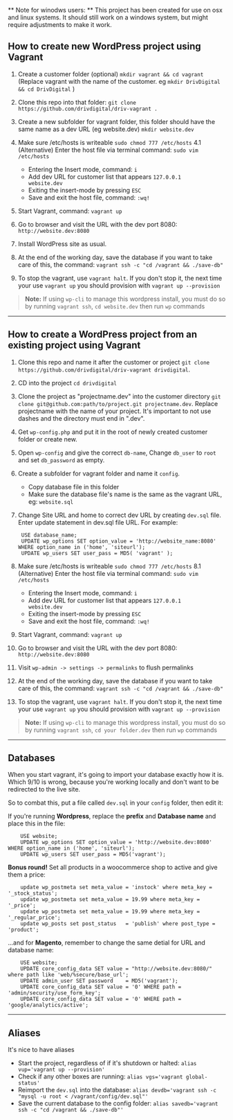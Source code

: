 ** Note for winodws users: ** This project has been created for use on osx and linux systems. It should still work on a windows system, but might require adjustments to make it work.

## How to create new WordPress project using Vagrant

1. Create a customer folder (optional) `mkdir vagrant && cd vagrant` (Replace vagrant with the name of the customer. eg `mkdir DrivDigital && cd DrivDigital` )

2. Clone this repo into that folder: `git clone https://github.com/drivdigital/driv-vagrant .`

3. Create a new subfolder for vagrant folder, this folder should have the same name as a dev URL (eg website.dev) `mkdir website.dev`

4. Make sure /etc/hosts is writeable `sudo chmod 777 /etc/hosts`
4.1 (Alternative)  Enter the host file via terminal command: `sudo vim /etc/hosts`
	- Entering the Insert mode, command: `i`
	- Add dev URL for customer list that appears `127.0.0.1      website.dev`
	- Exiting the insert-mode by pressing `ESC`
	- Save and exit the host file, command: `:wq!`

5. Start Vagrant, command: `vagrant up`

6. Go to browser and visit the URL with the dev port 8080: `http://website.dev:8080`

7. Install WordPress site as usual.

8. At the end of the working day, save the database if you want to take care of this, the command: `vagrant ssh -c "cd /vagrant && ./save-db"`

9. To stop the vagrant, use `vagrant halt`. If you don't stop it, the next time your use `vagrant up` you should provision with `vagrant up --provision`

> **Note:** If using `wp-cli` to manage this wordpress install, you must do so by running `vagrant ssh`, `cd website.dev` then run `wp` commands

---------------------------------------------------------------------------------


## How to create a WordPress project from an existing project using Vagrant

1. Clone this repo and name it after the customer or project `git clone https://github.com/drivdigital/driv-vagrant drivdigital`.
2. CD into the project `cd drivdigital`

3. Clone the project as "projectname.dev" into the customer directory `git clone git@github.com:path/to/project.git projectname.dev`. Replace projectname with the name of your project. It's important to not use dashes and the directory must end in ".dev".

4. Get `wp-config.php` and put it in the root of newly created customer folder or create new.

5. Open `wp-config` and give the correct `db-name`, Change `db_user` to `root` and set `db_password` as empty.

6. Create a subfolder for vagrant folder and name it `config`.
	- Copy database file in this folder
	- Make sure the database file's name is the same as the vagrant URL, eg: `website.sql`

7. Change Site URL and home to correct dev URL by creating `dev.sql` file. Enter update statement in dev.sql file URL. For example:

		USE database_name;
		UPDATE wp_options SET option_value = 'http://website_name:8080' WHERE option_name in ('home', 'siteurl');
		UPDATE wp_users SET user_pass = MD5( 'vagrant' );


8. Make sure /etc/hosts is writeable `sudo chmod 777 /etc/hosts`
8.1 (Alternative) Enter the host file via terminal command: `sudo vim /etc/hosts`
	- Entering the Insert mode, command: `i`
	- Add dev URL for customer list that appears `127.0.0.1      website.dev`
	- Exiting the insert-mode by pressing `ESC`
	- Save and exit the host file, command: `:wq!`


9. Start Vagrant, command: `vagrant up`

10. Go to browser and visit the URL with the dev port 8080: `http://website.dev:8080`

11. Visit `wp-admin -> settings -> permalinks` to flush permalinks

12. At the end of the working day, save the database if you want to take care of this, the command: `vagrant ssh -c "cd /vagrant && ./save-db"`

13. To stop the vagrant, use `vagrant halt`. If you don't stop it, the next time your use `vagrant up` you should provision with `vagrant up --provision`

> **Note:** If using `wp-cli` to manage this wordpress install, you must do so by running `vagrant ssh`, `cd your folder.dev` then run `wp` commands

---------------------------------------------------------------------------------

## Databases

When you start vagrant, it's going to import your database exactly how it is.
Which 9/10 is wrong, because you're working locally and don't want to be redirected to the live site.

So to combat this, put a file called `dev.sql` in your `config` folder, then edit it:

If you're running **Wordpress**, replace the **prefix** and **Database name** and place this in the file:

		USE website;
		UPDATE wp_options SET option_value = 'http://website.dev:8080' WHERE option_name in ('home', 'siteurl');
		UPDATE wp_users SET user_pass = MD5('vagrant');

__Bonus round!__ Set all products in a woocommerce shop to active and give them a price:

		update wp_postmeta set meta_value = 'instock' where meta_key = '_stock_status';
		update wp_postmeta set meta_value = 19.99 where meta_key = '_price';
		update wp_postmeta set meta_value = 19.99 where meta_key = '_regular_price';
		update wp_posts set post_status   = 'publish' where post_type = 'product';

...and for __Magento__, remember to change the same detial for URL and database name:

		USE website;
		UPDATE core_config_data SET value = "http://website.dev:8080/" where path like 'web/%secure/base_url';
		UPDATE admin_user SET password    = MD5('vagrant');
		UPDATE core_config_data SET value = '0' WHERE path = 'admin/security/use_form_key';
		UPDATE core_config_data SET value = '0' WHERE path = 'google/analytics/active';

---

## Aliases

It's nice to have aliases

- Start the project, regardless of if it's shutdown or halted: `alias vup='vagrant up --provision'`
- Check if any other boxes are running: `alias vgs='vagrant global-status'`
- Reimport the `dev.sql` into the database: `alias devdb='vagrant ssh -c "mysql -u root < /vagrant/config/dev.sql"'`
- Save the current database to the config folder: `alias savedb='vagrant ssh -c "cd /vagrant && ./save-db"'`
